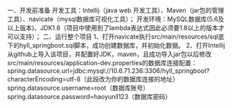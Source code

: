 一、开发前准备
   开发工具：Intellij（java web 开发工具）、Maven（jar包的管理工具）、navicate（mysql数据库可视化工具）；
   开发环境：MySQL数据库(5.6及以上版本)、JDK1.8（项目中使用到了lambda表达式因此必须要1.8以上的版本才可以支持）；
二、运行整个项目
   1、打开navicate执行src/main/resources/sql底下的hyll_springboot.sql脚本，成功创建数据库，并初始化数据。
   2、打开Intellij从github上导入该项目，并配置好JDK，maven，且成功导入jar包以后修改src/main/resources/application-dev.properties的数据库连接配置：
   spring.datasource.url=jdbc:mysql://10.6.71.236:3306/hyll_springboot?characterEncoding=utf-8（此段改为你的数据库连接的地址）
   spring.datasource.username=root（数据库账号）
   spring.datasource.password=haoyunll123（数据库密码）
